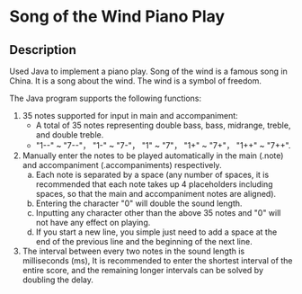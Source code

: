 # Song of the Wind Piano Play

## Description
<p> Used Java to implement a piano play. Song of the wind is a famous song in China. It is a song about the wind. The wind is a symbol of freedom.
</p>

<p> The Java program supports the following functions:
</p>
<ol type='1'> 
    <li>35 notes supported for input in main and accompaniment:
        <ul>
            <li>A total of 35 notes representing double bass, bass, midrange, treble, and double treble.</li>
            <li>"1--" ~ "7--"， "1-" ~ "7-"， "1" ~ "7"， "1+" ~ "7+"， "1++" ~ "7++".</li>
        </ul>
    </li>
    <li>Manually enter the notes to be played automatically in the main (.note) and accompaniment (.accompaniments) respectively.
        <ol type='a'>
            <li>
                Each note is separated by a space (any number of spaces, it is recommended that each note takes up 4 placeholders including spaces, so that the main and accompaniment notes are aligned).
            </li>
            <li>
                Entering the character "0" will double the sound length.
            </li>
            <li>
                Inputting any character other than the above 35 notes and "0" will not have any effect on playing.
            </li>
            <li>
                If you start a new line, you simple just need to add a space at the end of the previous line and the beginning of the next line.
            </li>
        </ol>
    </li>
    <li>
        The interval between every two notes in the sound length is milliseconds (ms),
        It is recommended to enter the shortest interval of the entire score, and the remaining longer intervals can be solved by doubling the delay.
    </li>
</ol>
